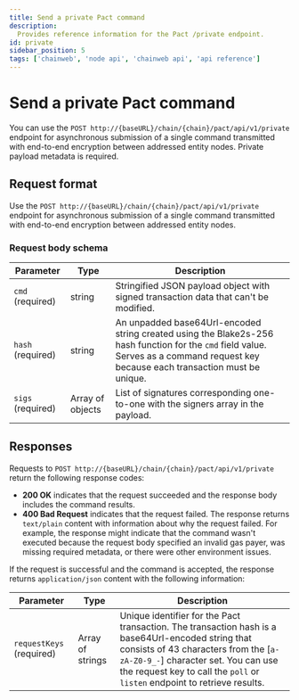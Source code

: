 ```yaml
---
title: Send a private Pact command
description:
  Provides reference information for the Pact /private endpoint.
id: private
sidebar_position: 5
tags: ['chainweb', 'node api', 'chainweb api', 'api reference']
---
```


# Send a private Pact command

You can use the `POST http://{baseURL}/chain/{chain}/pact/api/v1/private` endpoint for asynchronous submission of a single command transmitted with end-to-end encryption between addressed entity nodes. 
Private payload metadata is required.

## Request format

Use the `POST http://{baseURL}/chain/{chain}/pact/api/v1/private` endpoint for asynchronous submission of a single command transmitted with end-to-end encryption between addressed entity nodes. 

### Request body schema

| Parameter | Type | Description
| --------- | ---- | -----------
| `cmd` (required) | string | Stringified JSON payload object with signed transaction data that can't be modified.
| `hash` (required) | string | An unpadded base64Url-encoded string created using the Blake2s-256 hash function for the `cmd` field value. Serves as a command request key because each transaction must be unique.
| `sigs` (required) | Array of objects | List of signatures corresponding one-to-one with the signers array in the payload.

## Responses

Requests to `POST http://{baseURL}/chain/{chain}/pact/api/v1/private` return the following response codes:

- **200 OK** indicates that the request succeeded and the response body includes the command results.
- **400 Bad Request** indicates that the request failed. The response returns `text/plain` content with information about why the request failed. For example, the response might indicate that the command wasn't executed because the request body specified an invalid gas payer, was missing required metadata, or there were other environment issues.

If the request is successful and the command is accepted, the response returns `application/json` content with the following information:

| Parameter | Type | Description
| --------- | ---- | -----------
| `requestKeys` (required) | Array of strings | Unique identifier for the Pact transaction. The transaction hash is a base64Url-encoded string that consists of 43 characters from the [`a-zA-Z0-9_-`] character set. You can use the request key to call the `poll` or `listen` endpoint to retrieve results.
